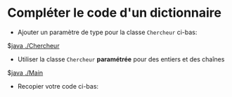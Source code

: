 <style>
pre > code {
    -webkit-touch-callout: text;
    -webkit-user-select: text;
    -khtml-user-select: text;
    -moz-user-select: text;
    -ms-user-select: text;
    user-select: text;
}
</style>


# Compléter le code d'un dictionnaire

* Ajouter un paramètre de type pour la classe `Chercheur` ci-bas:

$[java ./Chercheur]()

* Utiliser la classe `Chercheur` **paramétrée** pour des entiers et des chaînes

$[java ./Main]()

* Recopier votre code ci-bas:
